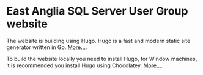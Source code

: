 # East Anglia SQL Server User Group website

The website is building using Hugo. Hugo is a fast and modern static site generator written in Go.
[More...](https://gohugo.io/about/what-is-hugo/ "What is Hugo?").

To build the website locally you need to install Hugo, for Window machines, it is recommended you install Hugo using Chocolatey.
[More...](https://gohugo.io/getting-started/installing/ "Installing Hugo").

